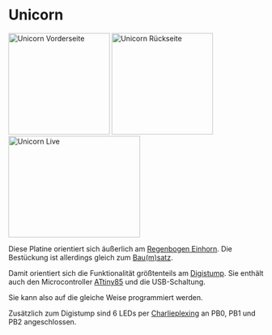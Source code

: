 # Unicorn

<img src="../../assets/images/unicorn_front.png" width="200" height="200" alt="Unicorn Vorderseite">
<img src="../../assets/images/unicorn_back.png" width="200" height="200" alt="Unicorn Rückseite">
<img src="../../assets/images/unicorn_live.webp" width="260" height="200" alt="Unicorn Live">

Diese Platine orientiert sich äußerlich am [Regenbogen Einhorn](https://shop.blinkyparts.com/de/Regenbogen-Einhorn-Loetbausatz-Einfacher-Anstecker-fuer-Anfaenger/blink232242). Die Bestückung ist allerdings gleich zum [Bau(m)satz](../baumsatz).

Damit orientiert sich die Funktionalität größtenteils am [Digistump](http://digistump.com/wiki/digispark/tutorials/connecting).
Sie enthält auch den Microcontroller [ATtiny85](https://ww1.microchip.com/downloads/en/DeviceDoc/Atmel-2586-AVR-8-bit-Microcontroller-ATtiny25-ATtiny45-ATtiny85_Datasheet.pdf) und die USB-Schaltung.

Sie kann also auf die gleiche Weise programmiert werden.

Zusätzlich zum Digistump sind 6 LEDs per [Charlieplexing](https://en.wikipedia.org/wiki/Charlieplexing) an PB0, PB1 und PB2 angeschlossen.
